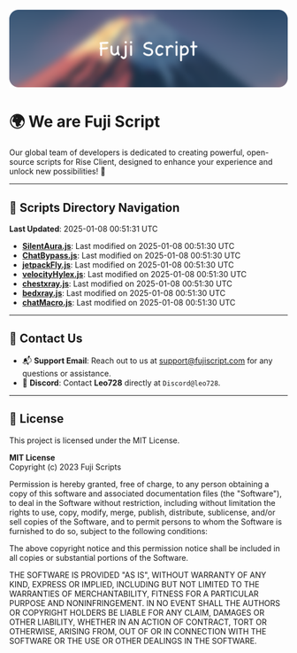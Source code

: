 ![Banner](.github/b.webp)

# 🌍 **We are Fuji Script**

Our global team of developers is dedicated to creating powerful, open-source scripts for Rise Client, designed to enhance your experience and unlock new possibilities! 🌟

---
<!-- SCRIPTS_NAVIGATION_START -->
## 📂 **Scripts Directory Navigation**

**Last Updated**: 2025-01-08 00:51:31 UTC

- **[SilentAura.js](scripts/SilentAura.js)**: Last modified on 2025-01-08 00:51:30 UTC
- **[ChatBypass.js](scripts/ChatBypass.js)**: Last modified on 2025-01-08 00:51:30 UTC
- **[jetpackFly.js](scripts/jetpackFly.js)**: Last modified on 2025-01-08 00:51:30 UTC
- **[velocityHylex.js](scripts/velocityHylex.js)**: Last modified on 2025-01-08 00:51:30 UTC
- **[chestxray.js](scripts/chestxray.js)**: Last modified on 2025-01-08 00:51:30 UTC
- **[bedxray.js](scripts/bedxray.js)**: Last modified on 2025-01-08 00:51:30 UTC
- **[chatMacro.js](scripts/chatMacro.js)**: Last modified on 2025-01-08 00:51:30 UTC

<!-- SCRIPTS_NAVIGATION_END -->

---

## 💬 **Contact Us**  
- 📬 **Support Email**: Reach out to us at [support@fujiscript.com](mailto:support@fujiscript.com) for any questions or assistance.  
- 💬 **Discord**: Contact **Leo728** directly at `Discord@leo728`.

---

## 📜 **License**

This project is licensed under the MIT License.  

**MIT License**  
Copyright (c) 2023 Fuji Scripts  

Permission is hereby granted, free of charge, to any person obtaining a copy of this software and associated documentation files (the "Software"), to deal in the Software without restriction, including without limitation the rights to use, copy, modify, merge, publish, distribute, sublicense, and/or sell copies of the Software, and to permit persons to whom the Software is furnished to do so, subject to the following conditions:  

The above copyright notice and this permission notice shall be included in all copies or substantial portions of the Software.  

THE SOFTWARE IS PROVIDED "AS IS", WITHOUT WARRANTY OF ANY KIND, EXPRESS OR IMPLIED, INCLUDING BUT NOT LIMITED TO THE WARRANTIES OF MERCHANTABILITY, FITNESS FOR A PARTICULAR PURPOSE AND NONINFRINGEMENT. IN NO EVENT SHALL THE AUTHORS OR COPYRIGHT HOLDERS BE LIABLE FOR ANY CLAIM, DAMAGES OR OTHER LIABILITY, WHETHER IN AN ACTION OF CONTRACT, TORT OR OTHERWISE, ARISING FROM, OUT OF OR IN CONNECTION WITH THE SOFTWARE OR THE USE OR OTHER DEALINGS IN THE SOFTWARE.  
